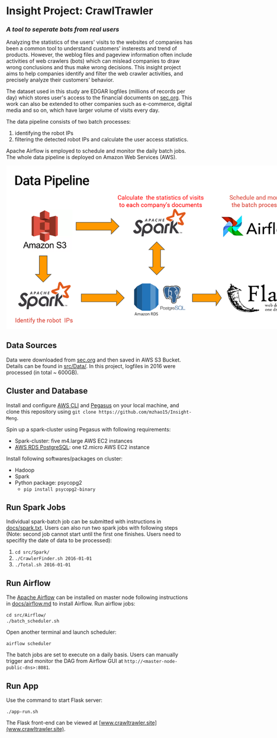 # Insight Project: CrawlTrawler
### *A tool to seperate bots from real users*

Analyzing the statistics of the users' visits to the websites of companies has been a common tool to understand customers' insterests and trend of products. However, the weblog files and pageview information often include activities of web crawlers (bots) which can mislead companies to draw wrong conclusions and thus make wrong decisions. This insight project aims to help companies identify and filter the web crawler activities, and precisely analyze their customers' behavior.


The dataset used in this study are EDGAR logfiles (millions of records per day) which stores user's access to the financial documents on [sec.org](https://www.sec.gov/dera/data). This work can also be extended to other companies such as e-commerce, digital media and so on, which have larger volume of visits every day.


The data pipeline consists of two batch processes:
1. identifying the robot IPs
2. filtering the detected robot IPs and calculate the user access statistics.


Apache Airflow is employed to schedule and monitor the daily batch jobs. The whole data pipeline is deployed on Amazon Web Services (AWS).


<img style="max-width:800px;" src="img/data_pipeline.png">


## Data Sources
Data were downloaded from [sec.org](https://www.sec.gov/dera/data) and then saved in AWS S3 Bucket. Details can be found in [src/Data/](src/Data/). In this project, logfiles in 2016 were processed (in total ~ 600GB).

## Cluster and Database
Install and configure [AWS CLI](https://aws.amazon.com/cli/) and [Pegasus](https://github.com/InsightDataScience/pegasus) on your local machine, and clone this repository using ```git clone https://github.com/mzhao15/Insight-Meng```.

Spin up a spark-cluster using Pegasus with following requirements:

- Spark-cluster: five m4.large AWS EC2 instances
- [AWS RDS PostgreSQL](https://docs.aws.amazon.com/AmazonRDS/latest/UserGuide/CHAP_GettingStarted.CreatingConnecting.PostgreSQL.html): one t2.micro AWS EC2 instance


Install following softwares/packages on cluster:
- Hadoop
- Spark
- Python package: psycopg2
    - ```pip install psycopg2-binary```

## Run Spark Jobs
Individual spark-batch job can be submitted with instructions in [docs/spark.txt](docs/spark.txt). Users can also run two spark jobs with following steps (Note: second job cannot start until the first one finishes. Users need to specifity the date of data to be processed):
1. ```cd src/Spark/```
2. ```./CrawlerFinder.sh 2016-01-01```
3. ```./Total.sh 2016-01-01```

## Run Airflow
The [Apache Airflow](https://airflow.apache.org/) can be installed on master node following instructions in [docs/airflow.md](docs/airflow.md) to install Airflow. Run airflow jobs:
```
cd src/Airflow/
./batch_scheduler.sh
```
Open another terminal and launch scheduler:
```
airflow scheduler
```
The batch jobs are set to execute on a daily basis. Users can manually trigger and monitor the DAG from Airflow GUI at ```http://<master-node-public-dns>:8081```.

## Run App
Use the command to start Flask server:
```
./app-run.sh
```
The Flask front-end can be viewed at [www.crawltrawler.site](www.crawltrawler.site).

